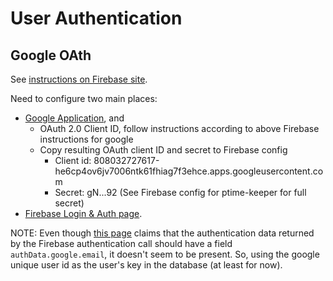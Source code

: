 # User Authentication

## Google OAth

See [instructions on Firebase site](https://www.firebase.com/docs/web/guide/login/google.html).

Need to configure two main places:
* [Google Application](https://console.developers.google.com/home/dashboard?project=ptime-keeper), and
  * OAuth 2.0 Client ID, follow instructions according to above Firebase instructions for google
  * Copy resulting OAuth client ID and secret to Firebase config
      * Client id: 808032727617-he6cp4ov6jv7006ntk61fhiag7f3ehce.apps.googleusercontent.com
      * Secret: gN...92  (See Firebase config for ptime-keeper for full secret)
* [Firebase Login & Auth page](https://ptime-keeper.firebaseio.com/?page=Auth).

NOTE: Even though [this
page](https://www.firebase.com/docs/web/guide/login/google.html)
claims that the authentication data returned by the Firebase
authentication call should have a field `authData.google.email`, it doesn't
seem to be present.  So, using the google unique user id as the user's
key in the database (at least for now).
  
